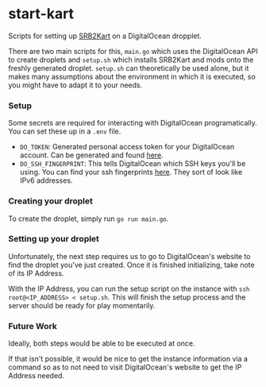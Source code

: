 # start-kart
Scripts for setting up [SRB2Kart](https://wiki.srb2.org/wiki/SRB2Kart) on a DigitalOcean dropplet.

There are two main scripts for this, `main.go` which uses the DigitalOcean API to create droplets and `setup.sh` which installs SRB2Kart and mods onto the freshly generated droplet.
`setup.sh` can theoretically be used alone, but it makes many assumptions about the environment in which it is executed, so you might have to adapt it to your needs.

### Setup
Some secrets are required for interacting with DigitalOcean programatically.
You can set these up in a `.env` file.
- `DO_TOKEN`: Generated personal access token for your DigitalOcean account.  Can be generated and found [here](https://cloud.digitalocean.com/account/api/tokens).
- `DO_SSH_FINGERPRINT`: This tells DigitalOcean which SSH keys you'll be using.  You can find your ssh fingerprints [here](https://cloud.digitalocean.com/account/security).  They sort of look like IPv6 addresses.

### Creating your droplet
To create the droplet, simply run `go run main.go`.

### Setting up your droplet
Unfortunately, the next step requires us to go to DigitalOcean's website to find the droplet you've just created.  Once it is finished initializing, take note of its IP Address.

With the IP Address, you can run the setup script on the instance with `ssh root@<IP_ADDRESS> < setup.sh`.
This will finish the setup process and the server should be ready for play momentarily.


### Future Work
Ideally, both steps would be able to be executed at once.

If that isn't possible, it would be nice to get the instance information via a command so as to not need to visit DigitalOcean's website to get the IP Address needed.
